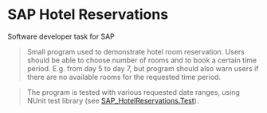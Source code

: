 
# SAP Hotel Reservations

Software developer task for SAP 

> Small program used to demonstrate hotel room reservation.
> Users should be able to choose number of rooms and to book a certain time period.
> E.g. from day 5 to day 7, but program should also warn users if there are no available rooms for the requested time period.

> The program is tested with various requested date ranges, using NUnit test library (see 
[SAP_HotelReservations.Test](./SAP_HotelReservations.Test)).
